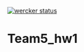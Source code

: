 [![wercker status](https://app.wercker.com/status/3c63a22240cddc9211c6e4a8d771f374/m "wercker status")](https://app.wercker.com/project/bykey/3c63a22240cddc9211c6e4a8d771f374)

# Team5_hw1
